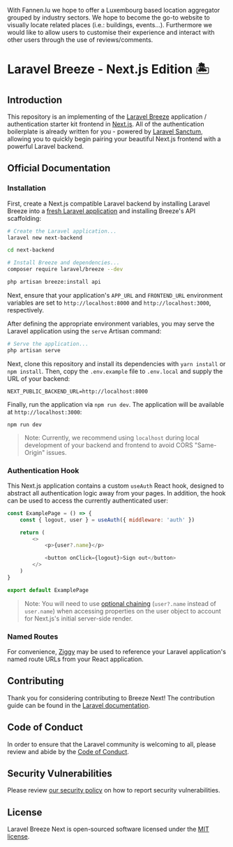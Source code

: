 With Fannen.lu we hope to offer a Luxembourg based location aggregator grouped by industry sectors. We hope to become the go-to website to visually locate related places (i.e.: buildings, events...). Furthermore we would like to allow users to customise their experience and interact with other users through the use of reviews/comments.

# Laravel Breeze - Next.js Edition 🏝️

## Introduction

This repository is an implementing of the [Laravel Breeze](https://laravel.com/docs/starter-kits) application / authentication starter kit frontend in [Next.js](https://nextjs.org). All of the authentication boilerplate is already written for you - powered by [Laravel Sanctum](https://laravel.com/docs/sanctum), allowing you to quickly begin pairing your beautiful Next.js frontend with a powerful Laravel backend.

## Official Documentation

### Installation

First, create a Next.js compatible Laravel backend by installing Laravel Breeze into a [fresh Laravel application](https://laravel.com/docs/installation) and installing Breeze's API scaffolding:

```bash
# Create the Laravel application...
laravel new next-backend

cd next-backend

# Install Breeze and dependencies...
composer require laravel/breeze --dev

php artisan breeze:install api
```

Next, ensure that your application's `APP_URL` and `FRONTEND_URL` environment variables are set to `http://localhost:8000` and `http://localhost:3000`, respectively.

After defining the appropriate environment variables, you may serve the Laravel application using the `serve` Artisan command:

```bash
# Serve the application...
php artisan serve
```

Next, clone this repository and install its dependencies with `yarn install` or `npm install`. Then, copy the `.env.example` file to `.env.local` and supply the URL of your backend:

```
NEXT_PUBLIC_BACKEND_URL=http://localhost:8000
```

Finally, run the application via `npm run dev`. The application will be available at `http://localhost:3000`:

```
npm run dev
```

> Note: Currently, we recommend using `localhost` during local development of your backend and frontend to avoid CORS "Same-Origin" issues.

### Authentication Hook

This Next.js application contains a custom `useAuth` React hook, designed to abstract all authentication logic away from your pages. In addition, the hook can be used to access the currently authenticated user:

```js
const ExamplePage = () => {
    const { logout, user } = useAuth({ middleware: 'auth' })

    return (
        <>
            <p>{user?.name}</p>

            <button onClick={logout}>Sign out</button>
        </>
    )
}

export default ExamplePage
```

> Note: You will need to use [optional chaining](https://developer.mozilla.org/en-US/docs/Web/JavaScript/Reference/Operators/Optional_chaining) (`user?.name` instead of `user.name`) when accessing properties on the user object to account for Next.js's initial server-side render.

### Named Routes

For convenience, [Ziggy](https://github.com/tighten/ziggy#spas-or-separate-repos) may be used to reference your Laravel application's named route URLs from your React application.

## Contributing

Thank you for considering contributing to Breeze Next! The contribution guide can be found in the [Laravel documentation](https://laravel.com/docs/contributions).

## Code of Conduct

In order to ensure that the Laravel community is welcoming to all, please review and abide by the [Code of Conduct](https://laravel.com/docs/contributions#code-of-conduct).

## Security Vulnerabilities

Please review [our security policy](https://github.com/laravel/breeze-next/security/policy) on how to report security vulnerabilities.

## License

Laravel Breeze Next is open-sourced software licensed under the [MIT license](LICENSE.md).
